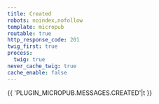 ```yaml
---
title: Created
robots: noindex,nofollow
template: micropub
routable: true
http_response_code: 201
twig_first: true
process:
  twig: true
never_cache_twig: true
cache_enable: false
---
```


{{ 'PLUGIN_MICROPUB.MESSAGES.CREATED'|t }}